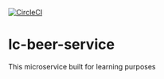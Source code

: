 [![CircleCI](https://circleci.com/gh/AzharSy3d/lc-beer-service/tree/main.svg?style=svg)](https://circleci.com/gh/AzharSy3d/lc-beer-service/tree/main)

# lc-beer-service

This microservice built for learning purposes
